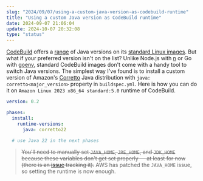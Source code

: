 ```yaml
---
slug: "2024/09/07/using-a-custom-java-version-as-codebuild-runtime"
title: "Using a custom Java version as CodeBuild runtime"
date: 2024-09-07 21:06:04
update: 2024-10-07 20:32:08
type: "status"
---
```


[CodeBuild](https://aws.amazon.com/codebuild/) offers a [range](https://docs.aws.amazon.com/codebuild/latest/userguide/runtime-versions.html) of Java versions on its [standard Linux images](https://docs.aws.amazon.com/codebuild/latest/userguide/available-runtimes.html). But what if your preferred version isn't on the list? Unlike Node.js with [n](https://github.com/tj/n) or Go with [goenv](https://github.com/go-nv/goenv), standard CodeBuild images don't come with a handy tool to switch Java versions. The simplest way I've found is to install a custom version of Amazon's [Corretto](https://aws.amazon.com/corretto/) Java distribution with `java: corretto<major_version>` property in `buildspec.yml`. Here is how you can do it on `Amazon Linux 2023 x86_64 standard:5.0` runtime of CodeBuild.

```yaml title="buildspec.yml"
version: 0.2

phases:
  install:
    runtime-versions:
      java: corretto22

  # use Java 22 in the next phases
```

> ~~You'll need to manually set `JAVA_HOME`, `JRE_HOME`, and `JDK_HOME` because these variables don't get set properly &mdash; at least for now (there is an [issue](https://github.com/aws/aws-codebuild-docker-images/issues/738) tracking it).~~ AWS has patched the `JAVA_HOME` issue, so setting the runtime is now enough.

